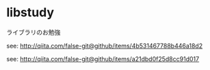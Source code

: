 # libstudy
ライブラリのお勉強

see: http://qiita.com/false-git@github/items/4b531467788b446a18d2

see: http://qiita.com/false-git@github/items/a21dbd0f25d8cc91d017
